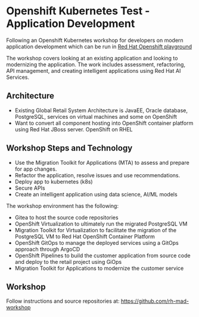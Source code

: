 # Openshift Kubernetes Test - Application Development

Following an Openshift Kubernetes workshop for developers on modern application development which can be run in [Red Hat Openshift playground](https://www.redhat.com/en/interactive-labs/openshift)

The workshop covers looking at an existing application and looking to modernizing the application. The work includes assessment, refactoring, API management, and creating intelligent applications using Red Hat AI Services.

## Architecture

- Existing Global Retail System Architecture is JavaEE, Oracle database, PostgreSQL, services on virtual machines and some on OpenShift
- Want to convert all component hosting into OpenShift container platform using Red Hat JBoss server. OpenShift on RHEL

## Workshop Steps and Technology

- Use the Migration Toolkit for Applications (MTA) to assess and prepare for app changes.
- Refactor the application, resolve issues and use recommendations.
- Deploy app to kubernetes (k8s)
- Secure APIs
- Create an intelligent application using data science, AI/ML models

The workshop environment has the following:

- Gitea to host the source code repositories
- OpenShift Virtualization to ultimately run the migrated PostgreSQL VM
- Migration Toolkit for Virtualization to facilitate the migration of the PostgreSQL VM to Red Hat OpenShift Container Platform
- OpenShift GitOps to manage the deployed services using a GitOps approach through ArgoCD
- OpenShift Pipelines to build the customer application from source code and deploy to the retail project using GiOps
- Migration Toolkit for Applications to modernize the customer service

## Workshop

Follow instructions and source repositories at: https://github.com/rh-mad-workshop
